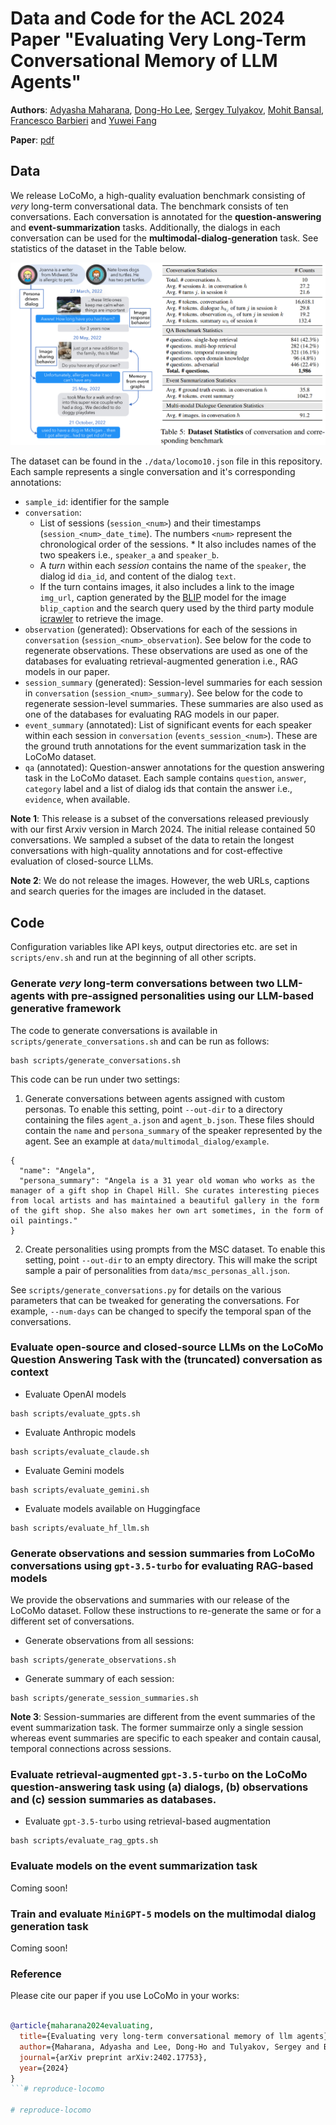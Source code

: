 # Data and Code for the **ACL 2024** Paper "**Evaluating Very Long-Term Conversational Memory of LLM Agents**"
**Authors**: [Adyasha Maharana](https://adymaharana.github.io/), [Dong-Ho Lee](https://www.danny-lee.info/), [Sergey Tulyakov](https://stulyakov.com/), [Mohit Bansal](https://www.cs.unc.edu/~mbansal/), [Francesco Barbieri](https://fvancesco.github.io/) and [Yuwei Fang](https://yuwfan.github.io/)

**Paper**: [pdf](https://github.com/snap-research/locomo/tree/main/static/paper/locomo.pdf)

## Data

We release LoCoMo, a high-quality evaluation benchmark consisting of *very* long-term conversational data. The benchmark consists of ten conversations. Each conversation is annotated for the **question-answering** and **event-summarization** tasks. Additionally, the dialogs in each conversation can be used for the **multimodal-dialog-generation** task. See statistics of the dataset in the Table below.

![image](./static/images/locomo_example_stats.png)

The dataset can be found in the ```./data/locomo10.json``` file in this repository. Each sample represents a single conversation and it's corresponding annotations: 
* `sample_id`: identifier for the sample
* `conversation`: 
    * List of sessions (`session_<num>`) and their timestamps (`session_<num>_date_time`). The numbers `<num>` represent the chronological order of the sessions. * It also includes names of the two speakers i.e., `speaker_a` and `speaker_b`. 
    * A *turn* within each *session* contains the name of the `speaker`, the dialog id `dia_id`, and content of the dialog `text`. 
    * If the turn contains images, it also includes a link to the image `img_url`, caption generated by the [BLIP](https://huggingface.co/Salesforce/blip-image-captioning-large) model for the image `blip_caption` and the search query used by the third party module [icrawler](https://icrawler.readthedocs.io/en/latest/) to retrieve the image.
* `observation` (generated): Observations for each of the sessions in `conversation` (`session_<num>_observation`). See below for the code to regenerate observations. These observations are used as one of the databases for evaluating retrieval-augmented generation i.e., RAG models in our paper.
* `session_summary` (generated): Session-level summaries for each session in `conversation` (`session_<num>_summary`). See below for the code to regenerate session-level summaries. These summaries are also used as one of the databases for evaluating RAG models in our paper.
* `event_summary` (annotated): List of significant events for each speaker within each session in `conversation` (`events_session_<num>`). These are the ground truth annotations for the event summarization task in the LoCoMo dataset.
* `qa` (annotated): Question-answer annotations for the question answering task in the LoCoMo dataset. Each sample contains `question`, `answer`, `category` label and a list of dialog ids that contain the answer i.e., `evidence`, when available.


**Note 1**: This release is a subset of the conversations released previously with our first Arxiv version in March 2024. The initial release contained 50 conversations. We sampled a subset of the data to retain the longest conversations with high-quality annotations and for cost-effective evaluation of closed-source LLMs.

**Note 2**: We do not release the images. However, the web URLs, captions and search queries for the images are included in the dataset.


## Code

Configuration variables like API keys, output directories etc. are set in `scripts/env.sh` and run at the beginning of all other scripts.

### Generate *very* long-term conversations between two LLM-agents with pre-assigned personalities using our LLM-based generative framework
The code to generate conversations is available in `scripts/generate_conversations.sh` and can be run as follows:
```
bash scripts/generate_conversations.sh
```

This code can be run under two settings:
1. Generate conversations between agents assigned with custom personas. To enable this setting, point `--out-dir` to a directory containing the files `agent_a.json` and `agent_b.json`. These files should contain the `name` and `persona_summary` of the speaker represented by the agent. See an example at `data/multimodal_dialog/example`.

```
{
  "name": "Angela",
  "persona_summary": "Angela is a 31 year old woman who works as the manager of a gift shop in Chapel Hill. She curates interesting pieces from local artists and has maintained a beautiful gallery in the form of the gift shop. She also makes her own art sometimes, in the form of oil paintings."
}
```

2. Create personalities using prompts from the MSC dataset. To enable this setting, point `--out-dir` to an empty directory. This will make the script sample a pair of personalities from `data/msc_personas_all.json`.

See `scripts/generate_conversations.py` for details on the various parameters that can be tweaked for generating the conversations. For example, `--num-days` can be changed to specify the temporal span of the conversations.

### Evaluate open-source and closed-source LLMs on the LoCoMo Question Answering Task with the (truncated) conversation as context

* Evaluate OpenAI models
```
bash scripts/evaluate_gpts.sh
```

* Evaluate Anthropic models
```
bash scripts/evaluate_claude.sh
```

* Evaluate Gemini models
```
bash scripts/evaluate_gemini.sh
```

* Evaluate models available on Huggingface
```
bash scripts/evaluate_hf_llm.sh
```

### Generate observations and session summaries from LoCoMo conversations using `gpt-3.5-turbo` for evaluating RAG-based models
We provide the observations and summaries with our release of the LoCoMo dataset. Follow these instructions to re-generate the same or for a different set of conversations.

* Generate observations from all sessions:
```
bash scripts/generate_observations.sh
```

* Generate summary of each session:
```
bash scripts/generate_session_summaries.sh
```
**Note 3**: Session-summaries are different from the event summaries of the event summarization task. The former summairze only a single session whereas event summaries are specific to each speaker and contain causal, temporal connections across sessions.


### Evaluate retrieval-augmented `gpt-3.5-turbo` on the LoCoMo question-answering task using (a) dialogs, (b) observations and (c) session summaries as databases.
* Evaluate `gpt-3.5-turbo` using retrieval-based augmentation
```
bash scripts/evaluate_rag_gpts.sh
```

### Evaluate models on the event summarization task

Coming soon!

### Train and evaluate `MiniGPT-5` models on the multimodal dialog generation task

Coming soon!


### Reference
Please cite our paper if you use LoCoMo in your works:
```bibtex

@article{maharana2024evaluating,
  title={Evaluating very long-term conversational memory of llm agents},
  author={Maharana, Adyasha and Lee, Dong-Ho and Tulyakov, Sergey and Bansal, Mohit and Barbieri, Francesco and Fang, Yuwei},
  journal={arXiv preprint arXiv:2402.17753},
  year={2024}
}
```#   r e p r o d u c e - l o c o m o 
 
 #   r e p r o d u c e - l o c o m o 
 
 
